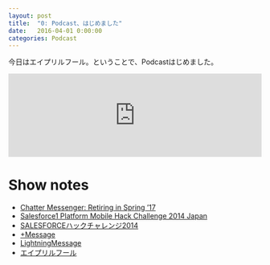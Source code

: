```yaml
---
layout: post
title:  "0: Podcast、はじめました"
date:   2016-04-01 0:00:00
categories: Podcast
---
```


今日はエイプリルフール。ということで、Podcastはじめました。

<iframe width="100%" height="166" scrolling="no" frameborder="no" src="https://w.soundcloud.com/player/?url=https%3A//api.soundcloud.com/tracks/256530325&amp;color=ff5500&amp;auto_play=false&amp;hide_related=false&amp;show_comments=true&amp;show_user=true&amp;show_reposts=false"></iframe>

# Show notes

- [Chatter Messenger: Retiring in Spring ’17](https://releasenotes.docs.salesforce.com/en-us/spring16/release-notes/rn_chatter_messenger_eol.htm?edition=&impact=)
- [Salesforce1 Platform Mobile Hack Challenge 2014 Japan](https://developer.salesforce.com/contests/challengejapan2014)
- [SALESFORCEハックチャレンジ2014](http://jp.force.com/devzone2014/hackchallenge)
- [+Message](https://github.com/kuratani/plusMessage)
- [LightningMessage](https://github.com/kuratani/LightningMessage)
- [エイプリルフール](https://ja.wikipedia.org/wiki/%E3%82%A8%E3%82%A4%E3%83%97%E3%83%AA%E3%83%AB%E3%83%95%E3%83%BC%E3%83%AB)
